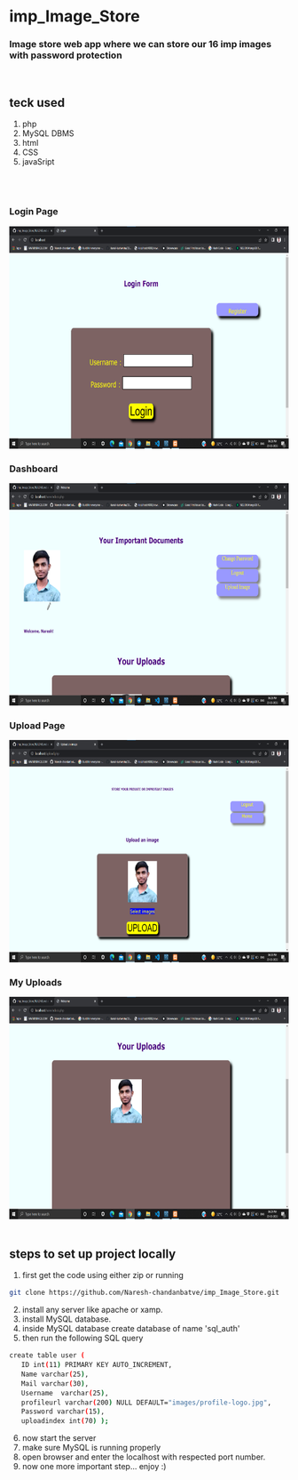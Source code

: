 # imp_Image_Store


### Image store web app where we can store our 16 imp images with password protection

<br>

## teck used 
1) php
2) MySQL DBMS
3) html
4) CSS
5) javaSript


<br><br>
### Login Page
<img height="400px" width="600px" src="https://github.com/Naresh-chandanbatve/imp_Image_Store/blob/main/ss/login.png?raw=true">
<br>

### Dashboard
<img height="400px" width="600px" src="https://github.com/Naresh-chandanbatve/imp_Image_Store/blob/main/ss/dashboard.png?raw=true">
<br> 

### Upload Page
<img height="400px" width="600px" src="https://github.com/Naresh-chandanbatve/imp_Image_Store/blob/main/ss/uploadpage.png?raw=true">
<br>

### My Uploads
<img height="400px" width="600px" src="https://github.com/Naresh-chandanbatve/imp_Image_Store/blob/main/ss/uploads.png?raw=true">
<br><br>

## steps to set up project locally
1) first get the code using either zip or running
 ```bash
 git clone https://github.com/Naresh-chandanbatve/imp_Image_Store.git
 ```
 2) install any server like apache or xamp.
 3) install MySQL database.
 4) inside MySQL database create database of name 'sql_auth'
 5) then run the following SQL query 
   ```bash
   create table user (
      ID int(11) PRIMARY KEY AUTO_INCREMENT,
      Name varchar(25),
      Mail varchar(30),
      Username  varchar(25),
      profileurl varchar(200) NULL DEFAULT="images/profile-logo.jpg",
      Password varchar(15),
      uploadindex int(70) );
   ```
   6) now start the server
   7) make sure MySQL is running properly
   8) open browser and enter the localhost with respected port number.
   9) now one more important step... enjoy :)
